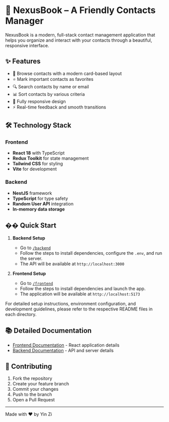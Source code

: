 # 📘 NexusBook – A Friendly Contacts Manager

NexusBook is a modern, full-stack contact management application that helps you organize and interact with your contacts through a beautiful, responsive interface.

## ✨ Features

- 👥 Browse contacts with a modern card-based layout
- ⭐ Mark important contacts as favorites
- 🔍 Search contacts by name or email
- 📊 Sort contacts by various criteria
- 📱 Fully responsive design
- ⚡ Real-time feedback and smooth transitions

## 🛠 Technology Stack

### Frontend
- **React 18** with TypeScript
- **Redux Toolkit** for state management
- **Tailwind CSS** for styling
- **Vite** for development

### Backend
- **NestJS** framework
- **TypeScript** for type safety
- **Random User API** integration
- **In-memory data storage**

## �� Quick Start

1. **Backend Setup**
   - Go to [`/backend`](backend/README.md)
   - Follow the steps to install dependencies, configure the `.env`, and run the server.
   - The API will be available at `http://localhost:3000`

2. **Frontend Setup**
   - Go to [`/frontend`](frontend/README.md)
   - Follow the steps to install dependencies and launch the app.
   - The application will be available at `http://localhost:5173`

For detailed setup instructions, environment configuration, and development guidelines, please refer to the respective README files in each directory.

## 📚 Detailed Documentation

- [Frontend Documentation](frontend/README.md) - React application details
- [Backend Documentation](backend/README.md) - API and server details

## 🤝 Contributing

1. Fork the repository
2. Create your feature branch
3. Commit your changes
4. Push to the branch
5. Open a Pull Request

---

Made with ❤️ by Yin Zi
